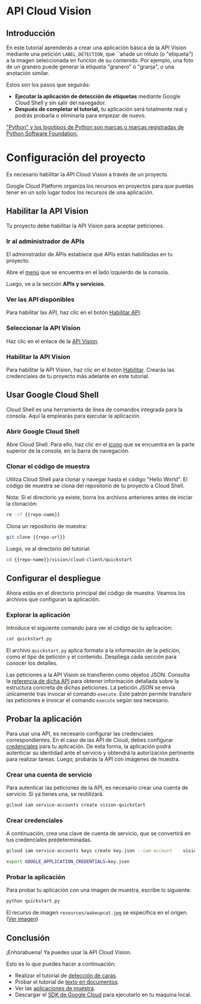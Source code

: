 # API Cloud Vision

<walkthrough-test-start-page url="/start?tutorial=python_vision_quickstart_v2"></walkthrough-test-start-page>

<walkthrough-tutorial-url url="https://cloud.google.com/vision/docs/label-tutorial"></walkthrough-tutorial-url>

<walkthrough-watcher-constant value="https://github.com/GoogleCloudPlatform/python-docs-samples.git" key="repo-url"></walkthrough-watcher-constant>

<walkthrough-watcher-constant value="python-docs-samples" key="repo-name"></walkthrough-watcher-constant>

<walkthrough-devshell-precreate></walkthrough-devshell-precreate>

## Introducción

En este tutorial aprenderás a crear una aplicación básica de la API Vision
mediante una petición `LABEL_DETECTION`, que ``añade un rótulo (o "etiqueta") a
la imagen seleccionada en función de su contenido. Por ejemplo, una foto de un
granero puede generar la etiqueta "granero" o "granja", o una anotación similar.

Estos son los pasos que seguirás:

*   **Ejecutar la aplicación de detección de etiquetas** mediante Google Cloud
    Shell y sin salir del navegador.
*   **Después de completar el tutorial,** tu aplicación será totalmente real y
    podrás probarla o eliminarla para empezar de nuevo.

["Python" y los logotipos de Python son marcas o marcas registradas de Python
Software Foundation.](walkthrough://footnote)

# Configuración del proyecto

Es necesario habilitar la API Cloud Vision a través de un proyecto.

Google Cloud Platform organiza los recursos en proyectos para que puedas tener
en un solo lugar todos los recursos de una aplicación.

<walkthrough-project-billing-setup></walkthrough-project-billing-setup>

## Habilitar la API Vision

Tu proyecto debe habilitar la API Vision para aceptar peticiones.

### Ir al administrador de APIs

El administrador de APIs establece qué APIs están habilitadas en tu proyecto.

Abre el [menú](walkthrough://spotlight-pointer?spotlightId=console-nav-menu) que
se encuentra en el lado izquierdo de la consola.

Luego, ve a la sección **APIs y servicios**.

<walkthrough-menu-navigation sectionid="API_SECTION"></walkthrough-menu-navigation>

### Ver las API disponibles

Para habilitar las API, haz clic en el botón [Habilitar
API](walkthrough://spotlight-pointer?cssSelector=.p6n-action-bar-button).

### Seleccionar la API Vision

Haz clic en el enlace de la [API Vision](walkthrough://spotlight-pointer?spotlightId=api-vision.googleapis.com).

### Habilitar la API Vision

Para habilitar la API Vision, haz clic en el botón
[Habilitar](walkthrough://spotlight-pointer?spotlightId=api-enable-vision.googleapis.com). Crearás las credenciales de tu proyecto más
adelante en este tutorial.

## Usar Google Cloud Shell

Cloud Shell es una herramienta de línea de comandos integrada para la consola.
Aquí la emplearás para ejecutar la aplicación.

### Abrir Google Cloud Shell

Abre Cloud Shell. Para ello, haz clic en el
<walkthrough-cloud-shell-icon></walkthrough-cloud-shell-icon>
[icono](walkthrough://spotlight-pointer?spotlightId=devshell-activate-button)
que se encuentra en la parte superior de la consola, en la barra de navegación.

### Clonar el código de muestra

Utiliza Cloud Shell para clonar y navegar hasta el código "Hello World". El
código de muestra se clona del repositorio de tu proyecto a Cloud Shell.

Nota: Si el directorio ya existe, borra los archivos anteriores antes de iniciar
la clonación:

```bash
rm -rf {{repo-name}}
```

Clona un repositorio de muestra:

```bash
git clone {{repo-url}}
```

Luego, ve al directorio del tutorial:

```bash
cd {{repo-name}}/vision/cloud-client/quickstart
```

## Configurar el despliegue

Ahora estás en el directorio principal del código de muestra. Veamos los
archivos que configuran la aplicación.

### Explorar la aplicación

Introduce el siguiente comando para ver el código de tu aplicación:

```bash
cat quickstart.py
```

El archivo `quickstart.py` aplica formato a la información de la petición, como
el tipo de petición y el contenido. Despliega cada sección para conocer los
detalles.

Las peticiones a la API Vision se transfieren como objetos JSON. Consulta la
[referencia de dicha API][vision-request-doc] para obtener información detallada
sobre la estructura concreta de dichas peticiones. La petición JSON se envía
únicamente tras invocar el comando `execute`. Este patrón permite transferir las
peticiones e invocar el comando `execute` según sea necesario.

## Probar la aplicación

Para usar una API, es necesario configurar las credenciales correspondientes. En
el caso de las API de Cloud, debes configurar [credenciales][auth-doc] para tu
aplicación. De esta forma, la aplicación podrá autenticar su identidad ante el
servicio y obtendrá la autorización pertinente para realizar tareas. Luego,
probarás la API con imágenes de muestra.

### Crear una cuenta de servicio

Para autenticar las peticiones de la API, es necesario crear una cuenta de
servicio. Si ya tienes una, se reutilizará.

```bash
gcloud iam service-accounts create vision-quickstart
```

### Crear credenciales

A continuación, crea una clave de cuenta de servicio, que se convertirá en tus
credenciales predeterminadas.

```bash
gcloud iam service-accounts keys create key.json --iam-account    vision-quickstart@{{id-proyecto}}.iam.gserviceaccount.com
```

```bash
export GOOGLE_APPLICATION_CREDENTIALS=key.json
```

<walkthrough-test-code-output text="created key"></walkthrough-test-code-output>

### Probar la aplicación

Para probar tu aplicación con una imagen de muestra, escribe lo siguiente:

```bash
python quickstart.py
```

El recurso de imagen `resources/wakeupcat.jpg` se especifica en el origen. ([Ver
imagen][cat-picture])

## Conclusión

<walkthrough-conclusion-trophy></walkthrough-conclusion-trophy>

¡Enhorabuena! Ya puedes usar la API Cloud Vision.

Esto es lo que puedes hacer a continuación:

*   Realizar el tutorial de [detección de caras][face-tutorial].
*   Probar el tutorial de [texto en documentos][document-text-tutorial].
*   Ver las [aplicaciones de muestra][vision-samples].
*   Descargar el [SDK de Google Cloud][get-cloud-sdk] para ejecutarlo en tu
    máquina local.

[auth-doc]: https://cloud.google.com/vision/docs/auth
[cat-picture]: https://raw.githubusercontent.com/GoogleCloudPlatform/python-docs-samples/master/vision/cloud-client/quickstart/resources/wakeupcat.jpg
[document-text-tutorial]: https://cloud.google.com/vision/docs/fulltext-annotations
[face-tutorial]: https://cloud.google.com/vision/docs/face-tutorial
[get-cloud-sdk]: https://cloud.google.com/sdk/
[vision-request-doc]: https://cloud.google.com/vision/reference/rest
[vision-samples]: https://cloud.google.com/vision/docs/samples
